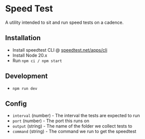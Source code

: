 # Speed Test

A utility intended to sit and run speed tests on a cadence.

## Installation

- Install speedtest CLI @ [speedtest.net/apps/cli](https://www.speedtest.net/apps/cli)
- Install Node 20.x
- Run `npm ci / npm start`

## Development

- `npm run dev`

## Config

- `interval` (number) - The interval the tests are expected to run
- `port` (number) - The port this runs on
- `output` (string) - The name of the folder we collect tests to
- `command` (string) - The command we run to get the speedtest
